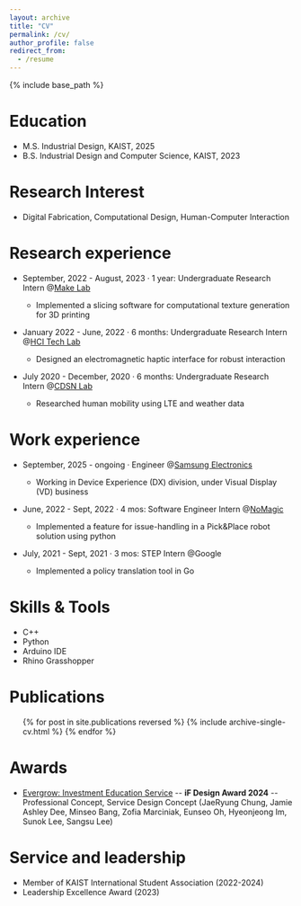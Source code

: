 ```yaml
---
layout: archive
title: "CV"
permalink: /cv/
author_profile: false
redirect_from:
  - /resume
---
```


{% include base_path %}

Education
======
* M.S. Industrial Design, KAIST, 2025
* B.S. Industrial Design and Computer Science, KAIST, 2023

Research Interest
======
* Digital Fabrication, Computational Design, Human-Computer Interaction

Research experience
======
* September, 2022 - August, 2023 · 1 year: Undergraduate Research Intern @[Make Lab](https://make.kaist.ac.kr/) 
  *  Implemented a slicing software for computational texture generation for 3D printing

* January 2022 - June, 2022 · 6 months: Undergraduate Research Intern @[HCI Tech Lab](https://hcitech.org/) 
  * Designed an electromagnetic haptic interface for robust interaction

* July 2020 - December, 2020 · 6 months: Undergraduate Research Intern @[CDSN Lab](http://cds.kaist.ac.kr/)
  * Researched human mobility using LTE and weather data

Work experience
======
* September, 2025 - ongoing · Engineer  @[Samsung Electronics](https://www.samsung.com/us/)
  * Working in Device Experience (DX) division, under Visual Display (VD) business

* June, 2022 - Sept, 2022 · 4 mos: Software Engineer Intern @[NoMagic](https://nomagic.ai/)
  * Implemented a feature for issue-handling in a Pick&Place robot solution using python

* July, 2021 - Sept, 2021 · 3 mos: STEP Intern @Google
  * Implemented a policy translation tool in Go
  
Skills & Tools
======
* C++
* Python
* Arduino IDE
* Rhino Grasshopper

Publications
======
  <ul>{% for post in site.publications reversed %}
    {% include archive-single-cv.html %}
  {% endfor %}</ul>
  
Awards
======
* [Evergrow: Investment Education Service](https://ifdesign.com/en/winner-ranking/project/evergrow-investment-education-service/618273) -- **iF Design Award 2024** -- Professional Concept, Service Design Concept (JaeRyung Chung, Jamie Ashley Dee, Minseo Bang, Zofia Marciniak, Eunseo Oh, Hyeonjeong Im, Sunok Lee, Sangsu Lee)
  
Service and leadership
======
* Member of KAIST International Student Association (2022-2024)
* Leadership Excellence Award (2023)
